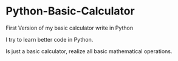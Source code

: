 # Python-Basic-Calculator

 First Version of my basic calculator write in Python

 I try to learn better code in Python.

 Is just a basic calculator, realize all basic mathematical operations.

